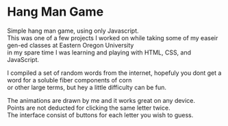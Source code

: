# Hang Man Game
Simple hang man game, using only Javascript.  
This was one of a few projects I worked on while taking some of my easeir gen-ed classes at Eastern Oregon University  
in my spare time I was learning and playing with HTML, CSS, and JavaScript.  
  
I compiled a set of random words from the internet, hopefuly you dont get a word for a soluble fiber components of corn  
or other large terms, but hey a little difficulty can be fun.  

The animations are drawn by me and it works great on any device.  
Points are not deducted for clicking the same letter twice.  
The interface consist of buttons for each letter you wish to guess.  
